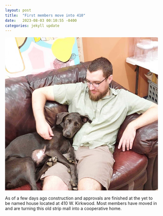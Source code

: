 ```yaml
---
layout: post
title:  "First members move into 410"
date:   2023-08-03 00:10:55 -0400
categories: jekyll update
---
```


![New Members](/assets/news-pics/410-move-in.jpg)

As of a few days ago construction and approvals are finished at the yet to be
named house located at 410 W. Kirkwood. Most members have moved in and are
turning this old strip mall into a cooperative home.